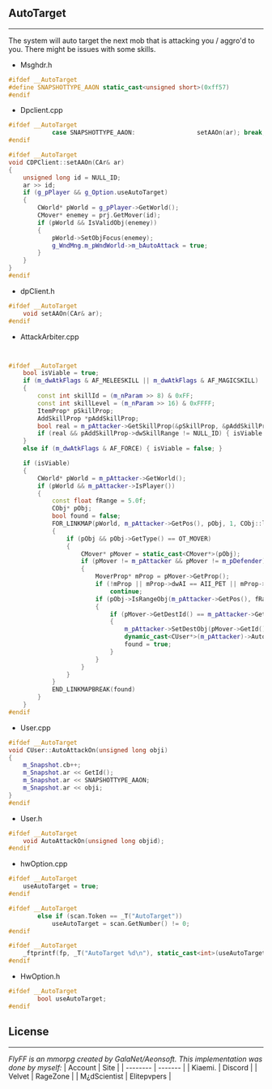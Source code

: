 
## AutoTarget
---
The system will auto target the next mob that is attacking you / aggro'd to you. There might be issues with some skills.



- Msghdr.h
```cpp
#ifdef __AutoTarget
#define SNAPSHOTTYPE_AAON static_cast<unsigned short>(0xff57)
#endif
```

- Dpclient.cpp
```cpp
#ifdef __AutoTarget
			case SNAPSHOTTYPE_AAON:					setAAOn(ar); break;
#endif

```

```cpp
#ifdef __AutoTarget
void CDPClient::setAAOn(CAr& ar)
{
	unsigned long id = NULL_ID;
	ar >> id;
	if (g_pPlayer && g_Option.useAutoTarget)
	{
		CWorld* pWorld = g_pPlayer->GetWorld();
		CMover* enemey = prj.GetMover(id);
		if (pWorld && IsValidObj(enemey))
		{
			pWorld->SetObjFocus(enemey);
			g_WndMng.m_pWndWorld->m_bAutoAttack = true;
		}
	}
}
#endif
```

- dpClient.h
```cpp
#ifdef __AutoTarget
	void setAAOn(CAr& ar);
#endif
```

- AttackArbiter.cpp
```cpp


#ifdef __AutoTarget
	bool isViable = true;
	if (m_dwAtkFlags & AF_MELEESKILL || m_dwAtkFlags & AF_MAGICSKILL)
	{
		const int skillId = (m_nParam >> 8) & 0xFF;
		const int skillLevel = (m_nParam >> 16) & 0xFFFF;
		ItemProp* pSkillProp;
		AddSkillProp *pAddSkillProp;
		bool real = m_pAttacker->GetSkillProp(&pSkillProp, &pAddSkillProp, skillId, skillLevel, "");
		if (real && pAddSkillProp->dwSkillRange != NULL_ID) { isViable = false; }
	}
	else if (m_dwAtkFlags & AF_FORCE) { isViable = false; }

	if (isViable)
	{
		CWorld* pWorld = m_pAttacker->GetWorld();
		if (pWorld && m_pAttacker->IsPlayer())
		{
			const float fRange = 5.0f;
			CObj* pObj;
			bool found = false;
			FOR_LINKMAP(pWorld, m_pAttacker->GetPos(), pObj, 1, CObj::linkDynamic, m_pAttacker->GetLayer())
			{
				if (pObj && pObj->GetType() == OT_MOVER)
				{
					CMover* pMover = static_cast<CMover*>(pObj);
					if (pMover != m_pAttacker && pMover != m_pDefender)
					{
						MoverProp* mProp = pMover->GetProp();
						if (!mProp || mProp->dwAI == AII_PET || mProp->dwAI == AII_EGG)
							continue;
						if (pObj->IsRangeObj(m_pAttacker->GetPos(), fRange))
						{
							if (pMover->GetDestId() == m_pAttacker->GetId())
							{
								m_pAttacker->SetDestObj(pMover->GetId(), fRange, true);
								dynamic_cast<CUser*>(m_pAttacker)->AutoAttackOn(pMover->GetId());
								found = true;
							}
						}
					}
				}
			}
			END_LINKMAPBREAK(found)
		}
	}
#endif
```

- User.cpp
```cpp
#ifdef __AutoTarget
void CUser::AutoAttackOn(unsigned long obji)
{
	m_Snapshot.cb++;
	m_Snapshot.ar << GetId();
	m_Snapshot.ar << SNAPSHOTTYPE_AAON;
	m_Snapshot.ar << obji;
}
#endif
```

- User.h
```cpp
#ifdef __AutoTarget
	void AutoAttackOn(unsigned long objid);
#endif
```

- hwOption.cpp
```cpp
#ifdef __AutoTarget
	useAutoTarget = true;
#endif
```
```cpp
#ifdef __AutoTarget
		else if (scan.Token == _T("AutoTarget"))
			useAutoTarget = scan.GetNumber() != 0;
#endif
```
```cpp
#ifdef __AutoTarget
	_ftprintf(fp, _T("AutoTarget %d\n"), static_cast<int>(useAutoTarget));
#endif
```

- HwOption.h
```cpp
#ifdef __AutoTarget
		bool useAutoTarget;
#endif
```


## License
---
_FlyFF is an mmorpg created by GalaNet/Aeonsoft. This implementation was done by myself:_
| Account  | Site |
| -------- | ------- |
| Kiaemi. | Discord |
| Velvet | RageZone |
| M¿dScientist | Elitepvpers |


